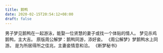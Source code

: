 ```yaml
---
title: 鹅鸭
date: 2020-02-15T20:54:12+08:00
draft: false
---
```


男子梦见鹅鸭在一起游泳，能娶一位贤慧的妻子或找一个体贴的情人。
梦见杀鸡鹅鸭，主大吉。
原版周公解梦：鹅鸭同游，添好妾。
《周公解梦》梦鹅鸭水上同游。
是为所居得所之佳兆，主妻妾情意和洽。
《断梦秘书》